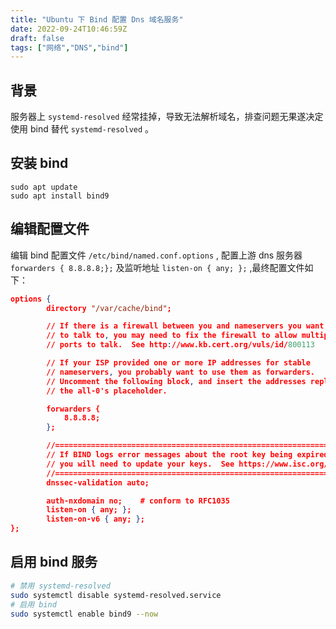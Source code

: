 ```yaml
---
title: "Ubuntu 下 Bind 配置 Dns 域名服务"
date: 2022-09-24T10:46:59Z
draft: false
tags: ["网络","DNS","bind"]
---
```


## 背景

服务器上 `systemd-resolved` 经常挂掉，导致无法解析域名，排查问题无果遂决定使用 bind 替代 `systemd-resolved` 。

## 安装 bind

```
sudo apt update
sudo apt install bind9
```

## 编辑配置文件

编辑 bind 配置文件 `/etc/bind/named.conf.options` , 配置上游 dns 服务器 `forwarders { 8.8.8.8;};` 及监听地址 `listen-on { any; };` ,最终配置文件如下：

```json
options {
        directory "/var/cache/bind";

        // If there is a firewall between you and nameservers you want
        // to talk to, you may need to fix the firewall to allow multiple
        // ports to talk.  See http://www.kb.cert.org/vuls/id/800113

        // If your ISP provided one or more IP addresses for stable
        // nameservers, you probably want to use them as forwarders.
        // Uncomment the following block, and insert the addresses replacing
        // the all-0's placeholder.

        forwarders {
            8.8.8.8;
        };

        //========================================================================
        // If BIND logs error messages about the root key being expired,
        // you will need to update your keys.  See https://www.isc.org/bind-keys
        //========================================================================
        dnssec-validation auto;

        auth-nxdomain no;    # conform to RFC1035
        listen-on { any; };
        listen-on-v6 { any; };
};
```

## 启用 bind 服务

```bash
# 禁用 systemd-resolved
sudo systemctl disable systemd-resolved.service
# 启用 bind
sudo systemctl enable bind9 --now
```
